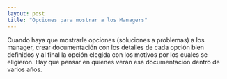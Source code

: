 ```yaml
---
layout: post
title: "Opciones para mostrar a los Managers"
---
```


Cuando haya que mostrarle opciones (soluciones a problemas) a los manager, crear<!--more--> documentación con los detalles de cada opción bien definidos y al final la opción elegida con los motivos por los cuales se eligieron. Hay que pensar en quienes verán esa documentación dentro de varios años.
